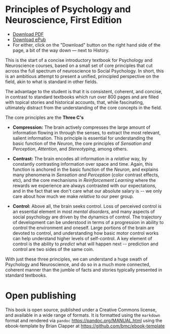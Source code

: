 # Principles of Psychology and Neuroscience, First Edition

* [Download PDF](https://github.com/PsychNeuro/ed1/blob/master/book.pdf)
* [Download ePub](https://github.com/PsychNeuro/ed1/blob/master/book.epub)
* For either, click on the "Download" button on the right hand side of the page, a bit of the way down — next to History.

This is the start of a concise introductory textbook for Psychology and Neuroscience courses, based on a small set of core principles that cut across the full spectrum of neuroscience to Social Psychology.  In short, this is an ambitious attempt to present a unified, principled perspective on the field, akin to what is standard in other fields.

The advantage to the student is that it is consistent, coherent, and concise, in contrast to standard textbooks which run over 800 pages and are filled with topical stories and historical accounts, that, while fascinating, ultimately distract from the understanding of the core concepts in the field.

The core principles are the **Three C's**

* **Compression:** The brain actively compresses the large amount of information flowing in through the senses, to extract the most relevant, salient information.  This principle is essential for understanding the basic function of the *Neuron*, the core principles of *Sensation and Perception*, *Attention*, and *Stereotyping*, among others.

* **Contrast:** The brain encodes all information in a *relative* way, by constantly contrasting information over space and time.  Again, this function is anchored in the basic function of the *Neuron*, and explains many phenomena in *Sensation and Perception* (color contrast effects, etc), and the core mechanisms in *Reinforcement Learning* where the rewards we experience are always contrasted with our expectations, and in the fact that we don't care what our absolute salary is -- we only care about how much we make *relative* to our peer group.

* **Control:** Above all, the brain seeks control.  Loss of perceived control is an essential element in most *mental disorders*, and many aspects of social psychology are driven by the dynamics of control.  The trajectory of development can be understood in terms of a progression in ability to control the environment and oneself.  Large portions of the brain are devoted to control, and understanding how basic motor control works can help understand higher levels of self-control.  A key element of control is the ability to *predict* what will happen next -- prediction and control are two sides of the same coin.

With just these three principles, we can understand a huge swath of Psychology and Neuroscience, and do so in a much more connected, coherent manner than the jumble of facts and stories typically presented in standard textbooks.

# Open publishing

This book is open source, published under a Creative Commons license, and available in a wide range of formats.  It is formatted using the `markdown` format and rendered via `pandoc` https://pandoc.org/MANUAL.html using the ebook-template by Brian Clapper at https://github.com/bmc/ebook-template


